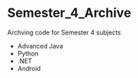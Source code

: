 # Semester_4_Archive
 Archving code for Semester 4 subjects
- Advanced Java
- Python
- .NET
- Android
